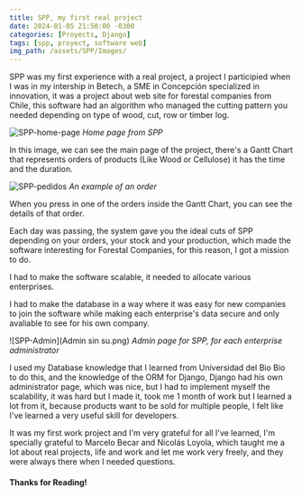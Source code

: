 ```yaml
---
title: SPP, my first real project
date: 2024-01-05 21:50:00 -0300
categories: [Proyects, Django]
tags: [spp, proyect, software web]
img_path: /assets/SPP/Images/
---
```


SPP was my first experience with a real project, a project I participied when
I was in my intership in Betech, a SME in Concepción specialized in innovation,
it was a project about web site for forestal companies from Chile, this
software had an algorithm who managed the cutting pattern you needed depending
on type of wood, cut, row or timber log.

![SPP-home-page](Home.png)
_Home page from SPP_
 
In this image, we can see the main page of the project, there's a Gantt Chart
that represents orders of products (Like Wood or Cellulose) it has the time
and the duration.

![SPP-pedidos](Pedidos.jpg)
_An example of an order_

When you press in one of the orders inside the Gantt Chart, you can see the
details of that order.

Each day was passing, the system gave you the ideal cuts of SPP depending on
your orders, your stock and your production, which made the software
interesting for Forestal Companies, for this reason, I got a mission to do.

I had to make the software scalable, it needed to allocate various enterprises.

I had to make the database in a way where it was easy for new companies to join
the software while making each enterprise's data secure and only avaliable to
see for his own company.

![SPP-Admin](Admin sin su.png)
_Admin page for SPP, for each enterprise administrator_

I used my Database knowledge that I learned from Universidad del Bio Bio to do
this, and the knowledge of the ORM for Django, Django had his own administrator
page, which was nice, but I had to implement myself the scalability, it was hard
but I made it, took me 1 month of work but I learned a lot from it, because
products want to be sold for multiple people, I felt like I've learned a very
useful skill for developers.

It was my first work project and I'm very grateful for all I've learned, I'm
specially grateful to Marcelo Becar and Nicolás Loyola, which taught me a lot
about real projects, life and work and let me work very freely, and they were
always there when I needed questions.

#### Thanks for Reading!
